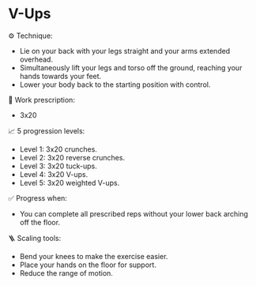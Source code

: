 # V-Ups

⚙️ Technique:

- Lie on your back with your legs straight and your arms extended overhead.
- Simultaneously lift your legs and torso off the ground, reaching your hands towards your feet.
- Lower your body back to the starting position with control.

🎯 Work prescription:

- 3x20

📈 5 progression levels:

- Level 1: 3x20 crunches.
- Level 2: 3x20 reverse crunches.
- Level 3: 3x20 tuck-ups.
- Level 4: 3x20 V-ups.
- Level 5: 3x20 weighted V-ups.

✅ Progress when:

- You can complete all prescribed reps without your lower back arching off the floor.

🪜 Scaling tools:

- Bend your knees to make the exercise easier.
- Place your hands on the floor for support.
- Reduce the range of motion.
